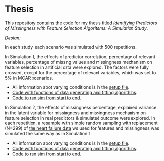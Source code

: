 # Thesis

This repository contains the code for my thesis titled *Identifying Predictors of Missingness with Feature Selection Algorithms: A Simulation Study*. 

*Design:*

In each study, each scenario was simulated with 500 repetitions. 

In Simulation 1, the effects of predictor correlation, percentage of relevant variables, percentage of missing values and missingness mechanism on feature selection in artificial data were explored. The factors were fully crossed, except for the percentage of relevant variables, which was set to 5% in MCAR scenarios. 

-   All information abot varying conditions is in the [setup file](https://github.com/GajaNen/Thesis/blob/main/Simulation%201/setup.R).
-   [Code with functions of data generating and fitting algorithms](https://github.com/GajaNen/Thesis/tree/main/Simulation%201/getOutput).
-   [Code to run sim from start to end](https://github.com/GajaNen/Thesis/blob/main/Simulation%201/runSim.R).

In Simulation 2, the effects of missingness percentage, explained variance in the latent variable for missingness and missingness mechanism on feature selection in real predictors & simulated outcome were explored. In each repetition, a resample with simple random sampling with replacement (N=299) of [the heart failure data](https://archive.ics.uci.edu/ml/datasets/Heart+failure+clinical+records) ws used for features and missingness was simulated the same way as in Simulation 1.

-   All information abot varying conditions is in the [setup file](https://github.com/GajaNen/Thesis/blob/main/Simulation%202/setup.R).
-   [Code with functions of data generating and fitting algorithms](https://github.com/GajaNen/Thesis/tree/main/Simulation%202/getOutput).
-   [Code to run sim from start to end](https://github.com/GajaNen/Thesis/blob/main/Simulation%202/runSim.R).

